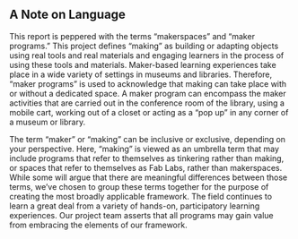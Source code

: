## A Note on Language
This report is peppered with the terms “makerspaces” and “maker programs.” This project defines “making” as building or adapting objects using real tools and real materials and engaging  learners in the process of using these tools and materials. Maker-based learning experiences take place in a wide variety of settings in museums and libraries. Therefore, “maker programs” is used to acknowledge that making can take place with or without a dedicated space. A maker program can encompass the maker activities that are carried out in the conference room of the library, using a mobile cart, working out of a closet or acting as a “pop up” in any corner of a museum or library. 
 
The term “maker” or “making” can be inclusive or exclusive, depending on your perspective. Here, “making” is viewed as an umbrella term that may include programs that refer to themselves as tinkering rather than making, or spaces that refer to themselves as Fab Labs, rather than makerspaces. While some will argue that there are meaningful differences between those terms, we’ve chosen to group these terms together for the purpose of creating the most broadly applicable framework. The field continues to learn a great deal from a variety of hands-on, participatory learning experiences. Our project team asserts that all programs may gain value from embracing the elements of our framework.
